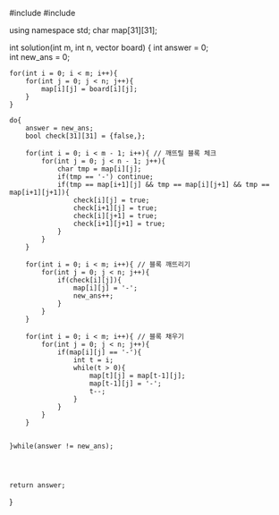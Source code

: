 #include <string>
#include <vector>

using namespace std;
char map[31][31];

int solution(int m, int n, vector<string> board) {
    int answer = 0;  
    int new_ans = 0;
    
    for(int i = 0; i < m; i++){
        for(int j = 0; j < n; j++){
            map[i][j] = board[i][j];
        }
    }
    
    do{
        answer = new_ans;
        bool check[31][31] = {false,};
        
        for(int i = 0; i < m - 1; i++){ // 깨뜨릴 블록 체크
            for(int j = 0; j < n - 1; j++){
                char tmp = map[i][j];
                if(tmp == '-') continue;
                if(tmp == map[i+1][j] && tmp == map[i][j+1] && tmp == map[i+1][j+1]){
                    check[i][j] = true;
                    check[i+1][j] = true;
                    check[i][j+1] = true;
                    check[i+1][j+1] = true;
                }                
            }
        }
        
        for(int i = 0; i < m; i++){ // 블록 깨뜨리기
            for(int j = 0; j < n; j++){
                if(check[i][j]){
                    map[i][j] = '-';
                    new_ans++;
                }
            }
        }
        
        for(int i = 0; i < m; i++){ // 블록 채우기
            for(int j = 0; j < n; j++){
                if(map[i][j] == '-'){
                    int t = i;
                    while(t > 0){
                        map[t][j] = map[t-1][j];
                        map[t-1][j] = '-';
                        t--;
                    }
                }
            }
        }
        
        
    }while(answer != new_ans);    
    
    
    
    
    return answer;
}